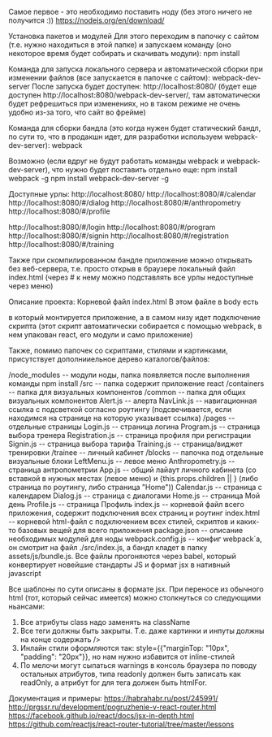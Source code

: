 Самое первое - это необходимо поставить ноду (без этого ничего не получится :)) https://nodejs.org/en/download/

Установка пакетов и модулей
Для этого переходим в папочку с сайтом (т.е. нужно находиться в этой папке) и запускаем команду (оно некоторое время будет собирать и скачивать модули):
npm install


Команда для запуска локального сервера и автоматической сборки при изменении файлов (все запускается в папочке с сайтом): webpack-dev-server
После запуска будет доступен: http://localhost:8080/ (будет еще доступен http://localhost:8080/webpack-dev-server/, там автоматически будет рефрешиться при изменениях, но в таком режиме не очень удобно из-за того, что сайт во фрейме)

Команда для сборки бандла (это когда нужен будет статический бандл, по сути то, что в продакшн идет, для разработки используем webpack-dev-server): webpack

Возможно (если вдруг не будут работать команды webpack и webpack-dev-server), что нужно будет поставить отдельно еще:
npm install webpack -g
npm install webpack-dev-server -g

Доступные урлы:
http://localhost:8080/
http://localhost:8080/#/calendar
http://localhost:8080/#/dialog
http://localhost:8080/#/anthropometry
http://localhost:8080/#/profile

http://localhost:8080/#/login
http://localhost:8080/#/program
http://localhost:8080/#/signin
http://localhost:8080/#/registration
http://localhost:8080/#/training

Также при скомпилированном бандле приложение можно открывать без веб-сервера, т.е. просто открыв в браузере локальный файл index.html (через # к нему можно подставлять все урлы недоступные через меню)

Описание проекта:
Корневой файл index.html
В этом файле в body есть <div id="application" class="page-bg"></div> в который монтируется приложение, а в самом низу идет подключение скрипта <script src="assets/js/bundle.js"></script> (этот скрипт автоматически собирается с помощью webpack, в нем упакован react, его модули и само приложение)

Также, помимо папочек со скриптами, стилями и картинками, присутствует дополнииельное дерево каталогов/файлов:

/node_modules			-- модули ноды, папка появляется после выполнения команды npm install
/src				-- папка содержит приложение react
    /containers			-- папка для визуальных компонентов
        /common			-- папка для общих визуальных компонентов
            Alert.js		-- алерта
            NavLink.js		-- навигационная ссылка с подсветкой согласно роутингу (подсвечивается, если находимся на странице на которую указывает ссылка)
        /pages			-- отдельные страницы
            Login.js		-- страница логина
            Program.js		-- страница выбора тренера
            Registration.js	-- страница профиля при регистрации
            Signin.js		-- страница выбора тарифа
            Training.js		-- страница/виджет тренировки
        /trainee		-- личный кабинет
            /blocks		-- папочка под отдельные визуальные блоки
                LeftMenu.js	-- левое меню
            Anthropometry.js	-- страница антропометрии
            App.js		-- общий лайаут личного кабинета (со вставкой в нужных местах <LeftMenu /> (левое меню) и {this.props.children || <Home/>} (либо страница по роутингу, либо страница "Home"))
            Calendar.js		-- страница с календарем
            Dialog.js		-- страница с диалогами
            Home.js		-- страница Мой день
            Profile.js		-- страница Профиль
    index.js			-- корневой файл всего приложения, содержит подключения всех страниц и роутинг
index.html			-- корневой html-файл с подключением всех стилей, скриптов и каких-то базовых вещей для всего приложения
package.json			-- описание необходимых модулей для ноды
webpack.config.js		-- конфиг webpack`а, он смотрит на файл ./src/index.js, а бандл кладет в папку assets/js/bundle.js. Все файлы прогоняются через babel, который конвертирует новейшие стандарты JS и формат jsx в нативный javascript

Все шаблоны по сути описаны в формате jsx.
При переносе из обычного html (тот, который сейчас имеется) можно столкнуться со следующими ньансами:
1. Все атрибуты class надо заменять на className
2. Все теги должны быть закрыты. Т.е. даже картинки и инпуты должны на конце содержать />
3. Инлайн стили оформляются так: style={{"marginTop: "10px", "padding": "20px"}}, но нам нужно избавится от inline-стилей
4. По мелочи могут сыпаться warnings в консоль браузера по поводу остальных атрибутов, типа readonly должен быть записать как readOnly, а атрибут for для тега <label> должен быть htmlFor.

Документация и примеры:
https://habrahabr.ru/post/245991/
http://prgssr.ru/development/pogruzhenie-v-react-router.html
https://facebook.github.io/react/docs/jsx-in-depth.html
https://github.com/reactjs/react-router-tutorial/tree/master/lessons
